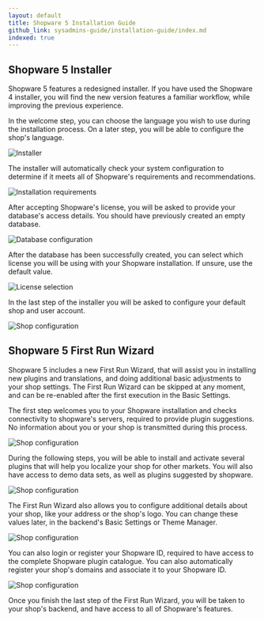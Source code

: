 ```yaml
---
layout: default
title: Shopware 5 Installation Guide
github_link: sysadmins-guide/installation-guide/index.md
indexed: true
---
```

## Shopware 5 Installer

Shopware 5 features a redesigned installer. If you have used the Shopware 4 installer, you will find the new version features a familiar workflow, while improving the previous experience.

In the welcome step, you can choose the language you wish to use during the installation process. On a later step, you will be able to configure the shop's language.

![Installer](screen-installer-step1.png)

The installer will automatically check your system configuration to determine if it meets all of Shopware's requirements and recommendations.

![Installation requirements](screen-installer-requirements.png)

After accepting Shopware's license, you will be asked to provide your database's access details. You should have previously created an empty database.

![Database configuration](screen-installer-db-config.png)

After the database has been successfully created, you can select which license you will be using with your Shopware installation. If unsure, use the default value.

![License selection](screen-installer-license.png)

In the last step of the installer you will be asked to configure your default shop and user account.

![Shop configuration](screen-installer-shop-config.png)

## Shopware 5 First Run Wizard

Shopware 5 includes a new First Run Wizard, that will assist you in installing new plugins and translations, and doing additional basic adjustments to your shop settings. The First Run Wizard can be skipped at any moment, and can be re-enabled after the first execution in the Basic Settings.

The first step welcomes you to your Shopware installation and checks connectivity to shopware's servers, required to provide plugin suggestions. No information about you or your shop is transmitted during this process.

![Shop configuration](screen-frw-welcome.png)

During the following steps, you will be able to install and activate several plugins that will help you localize your shop for other markets. You will also have access to demo data sets, as well as plugins suggested by shopware.

![Shop configuration](screen-frw-plugin.png)

The First Run Wizard also allows you to configure additional details about your shop, like your address or the shop's logo. You can change these values later, in the backend's Basic Settings or Theme Manager.

![Shop configuration](screen-frw-config.png)

You can also login or register your Shopware ID, required to have access to the complete Shopware plugin catalogue. You can also automatically register your shop's domains and associate it to your Shopware ID.

![Shop configuration](screen-frw-swid.png)

Once you finish the last step of the First Run Wizard, you will be taken to your shop's backend, and have access to all of Shopware's features.
